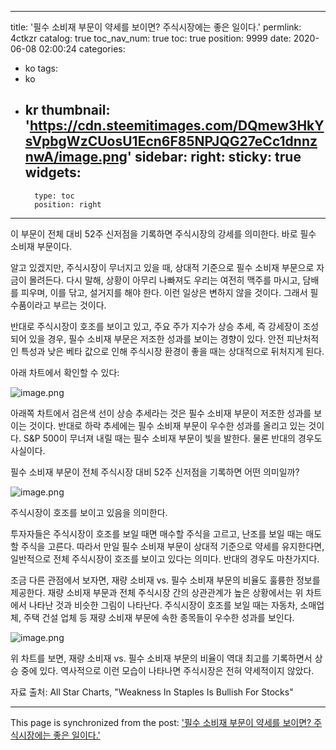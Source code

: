 
---
title: '필수 소비재 부문이 약세를 보이면? 주식시장에는 좋은 일이다.'
permlink: 4ctkzr
catalog: true
toc_nav_num: true
toc: true
position: 9999
date: 2020-06-08 02:00:24
categories:
- ko
tags:
- ko
- kr
thumbnail: 'https://cdn.steemitimages.com/DQmew3HkYsVpbgWzCUosU1Ecn6F85NPJQG27eCc1dnnznwA/image.png'
sidebar:
    right:
        sticky: true
widgets:
    -
        type: toc
        position: right
---


이 부문이 전체 대비 52주 신저점을 기록하면 주식시장의 강세를 의미한다. 바로 필수 소비재 부문이다.


알고 있겠지만, 주식시장이 무너지고 있을 때, 상대적 기준으로 필수 소비재 부문으로 자금이 몰려든다. 다시 말해, 상황이 아무리 나빠져도 우리는 여전히 맥주를 마시고, 담배를 피우며, 이를 닦고, 설거지를 해야 한다. 이런 일상은 변하지 않을 것이다. 그래서 필수품이라고 부르는 것이다.


반대로 주식시장이 호조를 보이고 있고, 주요 주가 지수가 상승 추세, 즉 강세장이 조성되어 있을 경우, 필수 소비재 부문은 저조한 성과를 보이는 경향이 있다. 안전 피난처적인 특성과 낮은 베타 값으로 인해 주식시장 환경이 좋을 때는 상대적으로 뒤처지게 된다.


아래 차트에서 확인할 수 있다:



![image.png](https://cdn.steemitimages.com/DQmew3HkYsVpbgWzCUosU1Ecn6F85NPJQG27eCc1dnnznwA/image.png)



아래쪽 차트에서 검은색 선이 상승 추세라는 것은 필수 소비재 부문이 저조한 성과를 보이는 것이다. 반대로 하락 추세에는 필수 소비재 부문이 우수한 성과를 올리고 있는 것이다. S&P 500이 무너져 내릴 때는 필수 소비재 부문이 빛을 발한다. 물론 반대의 경우도 사실이다.


필수 소비재 부문이 전체 주식시장 대비 52주 신저점을 기록하면 어떤 의미일까?



![image.png](https://cdn.steemitimages.com/DQme4FcmA8mYCXFT2yjUGfM5EaerTHaxRFL1ghLVXJCFuFx/image.png)



주식시장이 호조를 보이고 있음을 의미한다.


투자자들은 주식시장이 호조를 보일 때면 매수할 주식을 고르고, 난조를 보일 때는 매도할 주식을 고른다. 따라서 만일 필수 소비재 부문이 상대적 기준으로 약세를 유지한다면, 일반적으로 전체 주식시장이 호조를 보이고 있다는 의미다. 반대의 경우도 마찬가지다.


조금 다른 관점에서 보자면, 재량 소비재 vs. 필수 소비재 부문의 비율도 훌륭한 정보를 제공한다. 재량 소비재 부문과 전체 주식시장 간의 상관관계가 높은 상황에서는 위 차트에서 나타난 것과 비슷한 그림이 나타난다. 주식시장이 호조를 보일 때는 자동차, 소매업체, 주택 건설 업체 등 재량 소비재 부문에 속한 종목들이 우수한 성과를 보인다.



![image.png](https://cdn.steemitimages.com/DQmRzBNQiopb3rwMKjyBGiHNKYsBrZyegS2vRqYJSVKhwoa/image.png)



위 차트를 보면, 재량 소비재 vs. 필수 소비재 부문의 비율이 역대 최고를 기록하면서 상승 중에 있다. 역사적으로 이런 모습이 나타나면 주식시장은 전혀 약세적이지 않았다.


자료 출처: All Star Charts, "Weakness In Staples Is Bullish For Stocks"

- - -

This page is synchronized from the post: ['필수 소비재 부문이 약세를 보이면? 주식시장에는 좋은 일이다.'](https://steemit.com/@pius.pius/4ctkzr)
